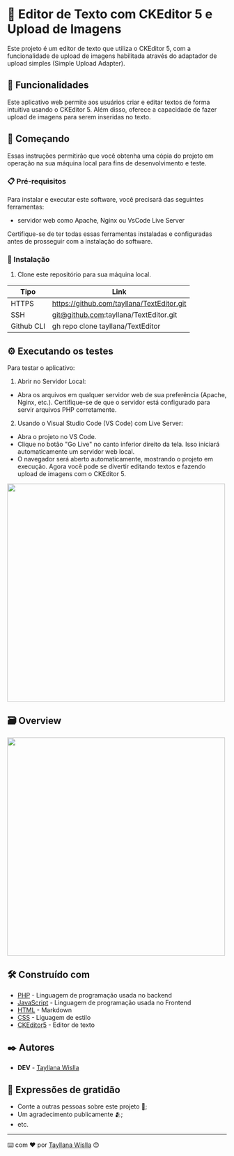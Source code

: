 # 📠 Editor de Texto com CKEditor 5 e Upload de Imagens

Este projeto é um editor de texto que utiliza o CKEditor 5, com a funcionalidade de upload de imagens habilitada através do adaptador de upload simples (Simple Upload Adapter).

## 📎 Funcionalidades

Este aplicativo web permite aos usuários criar e editar textos de forma intuitiva usando o CKEditor 5. Além disso, oferece a capacidade de fazer upload de imagens para serem inseridas no texto.

## 🚀 Começando

Essas instruções permitirão que você obtenha uma cópia do projeto em operação na sua máquina local para fins de desenvolvimento e teste.

### 📋 Pré-requisitos

Para instalar e executar este software, você precisará das seguintes ferramentas:

- servidor web como Apache, Nginx ou VsCode Live Server

Certifique-se de ter todas essas ferramentas instaladas e configuradas antes de prosseguir com a instalação do software.

### 🔧 Instalação

1. Clone este repositório para sua máquina local.

| Tipo  | Link |
| ------------- | ------------- |
| HTTPS  | https://github.com/tayllana/TextEditor.git  |
| SSH  | git@github.com:tayllana/TextEditor.git  |
| Github CLI  | gh repo clone tayllana/TextEditor  |

## ⚙️ Executando os testes

Para testar o aplicativo:

1. Abrir no Servidor Local:

- Abra os arquivos em qualquer servidor web de sua preferência (Apache, Nginx, etc.).
Certifique-se de que o servidor está configurado para servir arquivos PHP corretamente.

2. Usando o Visual Studio Code (VS Code) com Live Server:

- Abra o projeto no VS Code.
- Clique no botão "Go Live" no canto inferior direito da tela. Isso iniciará automaticamente um servidor web local.
- O navegador será aberto automaticamente, mostrando o projeto em execução. Agora você pode se divertir editando textos e fazendo upload de imagens com o CKEditor 5.
<img src="https://github.com/tayllana/TextEditor/assets/53586589/8635b2bd-8e22-462b-8d0f-18fb3485f25b" width="500px" >

## 🗃️ Overview

<img src="https://github.com/tayllana/TextEditor/assets/53586589/d992fda3-8a48-490b-b549-101482971b2a" width="500px" >

## 🛠️ Construído com

* [PHP](https://www.php.net/) - Linguagem de programação usada no backend
* [JavaScript](https://developer.mozilla.org/pt-BR/docs/Web/JavaScript) - Linguagem de programação usada no Frontend
* [HTML](https://developer.mozilla.org/pt-BR/docs/Web/HTML) - Markdown
* [CSS](https://developer.mozilla.org/pt-BR/docs/Web/CSS) - Liguagem de estilo
* [CKEditor5](https://ckeditor.com/) - Editor de texto
  
## ✒️ Autores
* **DEV** - [Tayllana Wislla](https://github.com/tayllana/)

## 🎁 Expressões de gratidão

* Conte a outras pessoas sobre este projeto 📢;
* Um agradecimento publicamente 🫂;
* etc.


---
⌨️ com ❤️ por  [Tayllana Wislla](https://github.com/tayllana/) 😊
